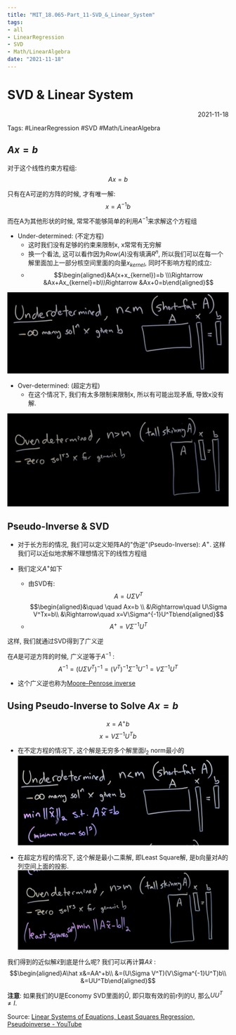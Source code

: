 ```yaml
---
title: "MIT_18.065-Part_11-SVD_&_Linear_System"
tags:
- all
- LinearRegression
- SVD
- Math/LinearAlgebra
date: "2021-11-18"
---
```

# SVD & Linear System

<div align="right"> 2021-11-18</div>

Tags: #LinearRegression #SVD #Math/LinearAlgebra 

## $Ax=b$
对于这个线性约束方程组: $$Ax=b$$

只有在A可逆的方阵的时候, 才有唯一解: $$x=A^{-1}b$$

而在A为其他形状的时候, 常常不能够简单的利用$A^{-1}$来求解这个方程组
- Under-determined: (不定方程) 
	- 这时我们没有足够的约束来限制x, x常常有无穷解
	- 换一个看法, 这可以看作因为$Row(A)$没有填满$R^n$, 所以我们可以在每一个解里面加上一部分核空间里面的向量$x_{kernel}$, 同时不影响方程的成立: 
	- $$\begin{aligned}&A(x+x_{kernel})=b \\\Rightarrow &Ax+Ax_{kernel}=b\\\Rightarrow &Ax+0=b\end{aligned}$$

![](notes/2021/2021.11/assets/img_2022-10-15-40.png)
- Over-determined: (超定方程)
	- 在这个情况下, 我们有太多限制来限制x, 所以有可能出现矛盾, 导致x没有解.

![](notes/2021/2021.11/assets/img_2022-10-15-41.png)

## Pseudo-Inverse & SVD
- 对于长方形的情况, 我们可以定义矩阵A的"伪逆"(Pseudo-Inverse): $A^+$. 这样我们可以近似地求解不理想情况下的线性方程组

- 我们定义$A^+$如下
	- 由SVD有:
	$$A=U\Sigma V^T$$
	$$\begin{aligned}&\quad \quad Ax=b \\
	&\Rightarrow\quad U\Sigma V^Tx=b\\
	&\Rightarrow\quad x=V\Sigma^{-1}U^Tb\end{aligned}$$
	- $$A^+=V\Sigma^{-1}U^T$$

这样, 我们就通过SVD得到了广义逆

在$A$是可逆方阵的时候, 广义逆等于$A^{-1}$ :
$$A^{-1}=(U\Sigma V^T)^{-1}={(V^T)}^{-1}\Sigma^{-1}U^{-1}=V\Sigma^{-1}U^T$$

- 这个广义逆也称为[Moore–Penrose inverse](https://en.wikipedia.org/wiki/Moore%E2%80%93Penrose_inverse#cite_note-Penrose1956-25)

## Using Pseudo-Inverse to Solve $Ax=b$

$$x=A^+b$$
$$x=V\Sigma^{-1}U^Tb$$
- 在不定方程的情况下, 这个解是无穷多个解里面$l_2$ norm最小的
![](notes/2021/2021.11/assets/img_2022-10-15-42.png)

- 在超定方程的情况下, 这个解是最小二乘解, 即Least Square解, 是b向量对A的列空间上面的投影.
![](notes/2021/2021.11/assets/img_2022-10-15-43.png)

我们得到的近似解$\hat x$到底是什么呢? 我们可以再计算$A\hat x$ :
$$\begin{aligned}A\hat x&=AA^+b\\
&=(U\Sigma V^T)(V\Sigma^{-1}U^T)b\\
&=UU^Tb\end{aligned}$$

**注意**: 如果我们的U是Economy SVD里面的$\hat U$, 即只取有效的前r列的U, 那么$UU^T\neq I$.


Source: [Linear Systems of Equations, Least Squares Regression, Pseudoinverse - YouTube](https://www.youtube.com/watch?v=PjeOmOz9jSY&list=PLMrJAkhIeNNSVjnsviglFoY2nXildDCcv&index=13)